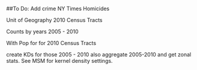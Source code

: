 ##To Do:
Add crime NY Times Homicides

Unit of Geography 2010 Census Tracts

Counts by years 2005 - 2010

With Pop for for 2010 Census Tracts

create KDs for those 2005 - 2010 also aggregate 2005-2010 and get zonal stats. See MSM for kernel density settings. 